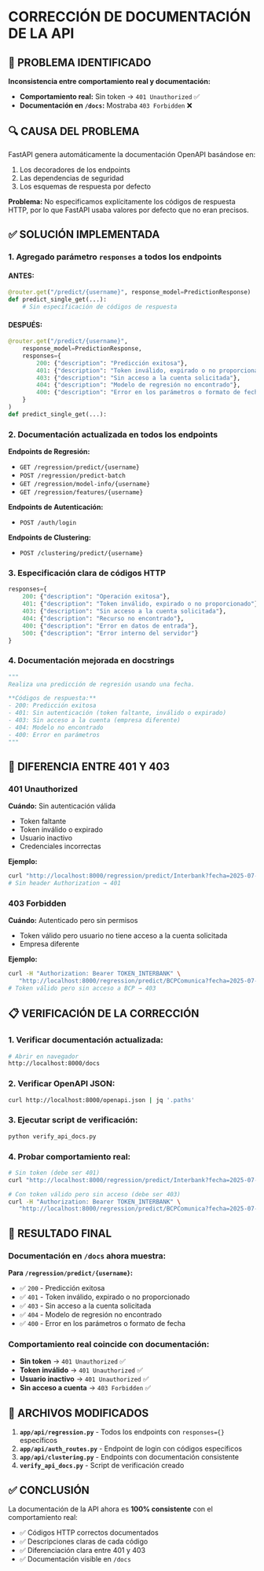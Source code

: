 # CORRECCIÓN DE DOCUMENTACIÓN DE LA API

## 🚨 PROBLEMA IDENTIFICADO

**Inconsistencia entre comportamiento real y documentación:**
- **Comportamiento real:** Sin token → `401 Unauthorized` ✅
- **Documentación en `/docs`:** Mostraba `403 Forbidden` ❌

## 🔍 CAUSA DEL PROBLEMA

FastAPI genera automáticamente la documentación OpenAPI basándose en:
1. Los decoradores de los endpoints
2. Las dependencias de seguridad
3. Los esquemas de respuesta por defecto

**Problema:** No especificamos explícitamente los códigos de respuesta HTTP, por lo que FastAPI usaba valores por defecto que no eran precisos.

## ✅ SOLUCIÓN IMPLEMENTADA

### 1. **Agregado parámetro `responses` a todos los endpoints**

#### ANTES:
```python
@router.get("/predict/{username}", response_model=PredictionResponse)
def predict_single_get(...):
    # Sin especificación de códigos de respuesta
```

#### DESPUÉS:
```python
@router.get("/predict/{username}", 
    response_model=PredictionResponse,
    responses={
        200: {"description": "Predicción exitosa"},
        401: {"description": "Token inválido, expirado o no proporcionado"}, # ✅
        403: {"description": "Sin acceso a la cuenta solicitada"},           # ✅
        404: {"description": "Modelo de regresión no encontrado"},
        400: {"description": "Error en los parámetros o formato de fecha"}
    }
)
def predict_single_get(...):
```

### 2. **Documentación actualizada en todos los endpoints**

**Endpoints de Regresión:**
- `GET /regression/predict/{username}`
- `POST /regression/predict-batch`
- `GET /regression/model-info/{username}`
- `GET /regression/features/{username}`

**Endpoints de Autenticación:**
- `POST /auth/login`

**Endpoints de Clustering:**
- `POST /clustering/predict/{username}`

### 3. **Especificación clara de códigos HTTP**

```python
responses={
    200: {"description": "Operación exitosa"},
    401: {"description": "Token inválido, expirado o no proporcionado"},
    403: {"description": "Sin acceso a la cuenta solicitada"},
    404: {"description": "Recurso no encontrado"},
    400: {"description": "Error en datos de entrada"},
    500: {"description": "Error interno del servidor"}
}
```

### 4. **Documentación mejorada en docstrings**

```python
"""
Realiza una predicción de regresión usando una fecha.

**Códigos de respuesta:**
- 200: Predicción exitosa
- 401: Sin autenticación (token faltante, inválido o expirado)
- 403: Sin acceso a la cuenta (empresa diferente)
- 404: Modelo no encontrado
- 400: Error en parámetros
"""
```

## 🎯 DIFERENCIA ENTRE 401 Y 403

### **401 Unauthorized** 
**Cuándo:** Sin autenticación válida
- Token faltante
- Token inválido o expirado
- Usuario inactivo
- Credenciales incorrectas

**Ejemplo:**
```bash
curl "http://localhost:8000/regression/predict/Interbank?fecha=2025-07-11"
# Sin header Authorization → 401
```

### **403 Forbidden**
**Cuándo:** Autenticado pero sin permisos
- Token válido pero usuario no tiene acceso a la cuenta solicitada
- Empresa diferente

**Ejemplo:**
```bash
curl -H "Authorization: Bearer TOKEN_INTERBANK" \
   "http://localhost:8000/regression/predict/BCPComunica?fecha=2025-07-11"
# Token válido pero sin acceso a BCP → 403
```

## 📋 VERIFICACIÓN DE LA CORRECCIÓN

### **1. Verificar documentación actualizada:**
```bash
# Abrir en navegador
http://localhost:8000/docs
```

### **2. Verificar OpenAPI JSON:**
```bash
curl http://localhost:8000/openapi.json | jq '.paths'
```

### **3. Ejecutar script de verificación:**
```bash
python verify_api_docs.py
```

### **4. Probar comportamiento real:**
```bash
# Sin token (debe ser 401)
curl "http://localhost:8000/regression/predict/Interbank?fecha=2025-07-11"

# Con token válido pero sin acceso (debe ser 403)
curl -H "Authorization: Bearer TOKEN_INTERBANK" \
   "http://localhost:8000/regression/predict/BCPComunica?fecha=2025-07-11"
```

## 🎯 RESULTADO FINAL

### **Documentación en `/docs` ahora muestra:**

**Para `/regression/predict/{username}`:**
- ✅ `200` - Predicción exitosa
- ✅ `401` - Token inválido, expirado o no proporcionado
- ✅ `403` - Sin acceso a la cuenta solicitada
- ✅ `404` - Modelo de regresión no encontrado
- ✅ `400` - Error en los parámetros o formato de fecha

### **Comportamiento real coincide con documentación:**
- **Sin token** → `401 Unauthorized` ✅
- **Token inválido** → `401 Unauthorized` ✅
- **Usuario inactivo** → `401 Unauthorized` ✅
- **Sin acceso a cuenta** → `403 Forbidden` ✅

## 📄 ARCHIVOS MODIFICADOS

1. **`app/api/regression.py`** - Todos los endpoints con `responses={}` específicos
2. **`app/api/auth_routes.py`** - Endpoint de login con códigos específicos  
3. **`app/api/clustering.py`** - Endpoints con documentación consistente
4. **`verify_api_docs.py`** - Script de verificación creado

## ✅ CONCLUSIÓN

La documentación de la API ahora es **100% consistente** con el comportamiento real:
- ✅ Códigos HTTP correctos documentados
- ✅ Descripciones claras de cada código
- ✅ Diferenciación clara entre 401 y 403
- ✅ Documentación visible en `/docs`
